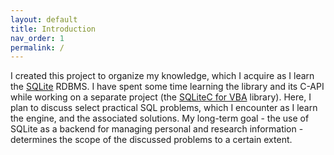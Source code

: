 ```yaml
---
layout: default
title: Introduction
nav_order: 1
permalink: /
---
```


I created this project to organize my knowledge, which I acquire as I learn the [SQLite][] RDBMS. I have spent some time learning the library and its C-API while working on a separate project (the [SQLiteC for VBA][SQLiteCAdoReflectVBA] library). Here, I plan to discuss select practical SQL problems, which I encounter as I learn the engine, and the associated solutions. My long-term goal - the use of SQLite as a backend for managing personal and research information - determines the scope of the discussed problems to a certain extent.



<!-- References -->

[SQLite]: https://sqlite.org
[SQLiteCAdoReflectVBA]: https://pchemguy.github.io/SQLiteC-for-VBA/

